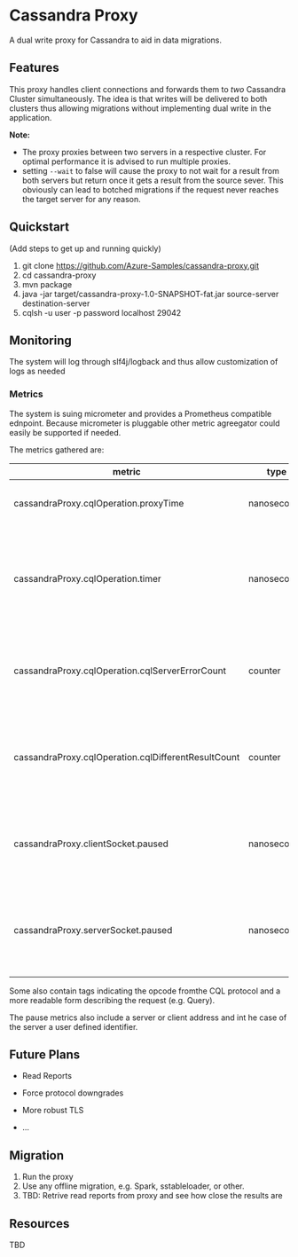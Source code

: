 # Cassandra Proxy

A dual write proxy for Cassandra to aid in data migrations.

## Features

This proxy handles client connections and forwards them to *two* Cassandra
Cluster simultaneously. The idea is that writes will be delivered to both
clusters thus allowing migrations without implementing dual write in the
application.

**Note:** 
* The proxy proxies between two servers in a respective cluster. For optimal performance
it is advised to run multiple proxies.
* setting `--wait` to false will cause the proxy to not wait for a result from both servers but return once it gets 
  a result from the source sever. This obviously can lead to botched migrations if the request
  never reaches the target server for any reason. 


## Quickstart
(Add steps to get up and running quickly)

1. git clone https://github.com/Azure-Samples/cassandra-proxy.git
2. cd cassandra-proxy
3. mvn package
4. java -jar target/cassandra-proxy-1.0-SNAPSHOT-fat.jar source-server destination-server
5. cqlsh  -u user -p password localhost 29042

## Monitoring
The system will log through slf4j/logback and thus allow customization of logs as needed

### Metrics
The system is suing micrometer and provides a Prometheus compatible ednpoint. Because micrometer is pluggable
other metric agreegator could easily be supported if needed.

The metrics gathered are:

metric | type | Description
--- | --- | ---
cassandraProxy.cqlOperation.proxyTime | nanoseconds | time spend solely for proxy processing
cassandraProxy.cqlOperation.timer | nanoseconds | time spend for the whole requests (includes waiting for a response from both C* servers)
cassandraProxy.cqlOperation.cqlServerErrorCount | counter | counts the occurence of error responses from the server and proxy
cassandraProxy.cqlOperation.cqlDifferentResultCount | counter | counts when the result to the same cql operation differed between the servers
cassandraProxy.clientSocket.paused | nanoseconds | time we need to pause requests to give the client time to catch up
cassandraProxy.serverSocket.paused | nanoseconds | time we need to pause requests to give Cassandra time to catch up

Some also contain tags indicating the opcode fromthe CQL protocol and a more readable form
describing the request (e.g. Query).  

The pause metrics also include a server or client address and int he case of the server a user defined identifier.

## Future Plans
* Read Reports
* Force protocol downgrades
* More robust TLS
  
* ...

## Migration 
1. Run the proxy
2. Use any offline migration, e.g. Spark, sstableloader, or other.
3. TBD: Retrive read reports from proxy and see how close the results are



## Resources

TBD
